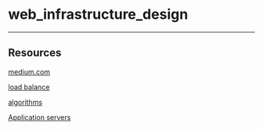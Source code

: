 # web_infrastructure_design
---------------------------
## Resources
 [medium.com](https://medium.com/@luismanrique158158/design-web-infrastructure-lemp-stack-53d4fa6b3550)

 [load balance](https://www.thegeekstuff.com/2016/01/load-balancer-intro/)

 [algorithms](https://community.f5.com/t5/technical-articles/intro-to-load-balancing-for-developers-ndash-the-algorithms/ta-p/273759)
 
 [Application servers](https://www.serverwatch.com/guides/application-server/)

